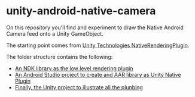 # unity-android-native-camera

On this repository you'll find and experiment to draw the Native Android Camera feed onto a Unity GameObject.

The starting point comes from [Unity Technologies NativeRenderingPlugin](https://bitbucket.org/Unity-Technologies/graphicsdemos/src/364ac57cea5c197ca9b7015ba29dcc1ff94c9f61/NativeRenderingPlugin/).

The folder structure contains the following:
* [An NDK library as the low level rendering plugin](NativeCameraPlugin)
* [An Android Studio project to create and AAR library as Unity Native Plugin](UnityAndroidCameraPlugin)
* [Finally, the Unity project to illustrate all the plunbing](UnityAndroidCamera)
